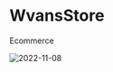 # WvansStore
Ecommerce

![2022-11-08](https://user-images.githubusercontent.com/116174741/200702279-6ccef719-3581-4ca2-9db6-6ec99cd97467.png)

